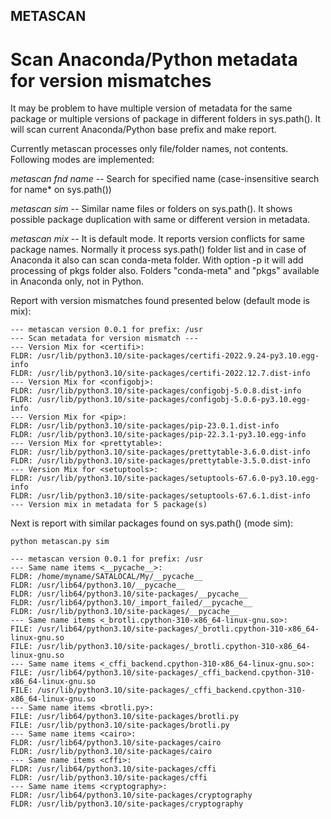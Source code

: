 ## METASCAN
# Scan Anaconda/Python metadata for version mismatches

It may be problem to have multiple version of metadata for the same package
or multiple versions of package in different folders in sys.path().
It will scan current Anaconda/Python base prefix and make report.

Currently metascan processes only file/folder names, not contents.
Following modes are implemented:

 _metascan fnd name_  -- Search for specified name (case-insensitive search for name* on sys.path())

 _metascan sim_  -- Similar name files or folders on sys.path(). It shows possible package duplication
with same or different version in metadata. 

 _metascan mix_  -- It is default mode. It reports version conflicts for same package names.
Normally it process sys.path() folder list and in case of Anaconda it also can scan conda-meta folder.
With option -p it will add processing of pkgs folder also.
Folders "conda-meta" and "pkgs" available in Anaconda only, not in Python.

Report with version mismatches found presented below (default mode is mix):

``` console
--- metascan version 0.0.1 for prefix: /usr
--- Scan metadata for version mismatch ---
--- Version Mix for <certifi>:
FLDR: /usr/lib/python3.10/site-packages/certifi-2022.9.24-py3.10.egg-info
FLDR: /usr/lib/python3.10/site-packages/certifi-2022.12.7.dist-info
--- Version Mix for <configobj>:
FLDR: /usr/lib/python3.10/site-packages/configobj-5.0.8.dist-info
FLDR: /usr/lib/python3.10/site-packages/configobj-5.0.6-py3.10.egg-info
--- Version Mix for <pip>:
FLDR: /usr/lib/python3.10/site-packages/pip-23.0.1.dist-info
FLDR: /usr/lib/python3.10/site-packages/pip-22.3.1-py3.10.egg-info
--- Version Mix for <prettytable>:
FLDR: /usr/lib/python3.10/site-packages/prettytable-3.6.0.dist-info
FLDR: /usr/lib/python3.10/site-packages/prettytable-3.5.0.dist-info
--- Version Mix for <setuptools>:
FLDR: /usr/lib/python3.10/site-packages/setuptools-67.6.0-py3.10.egg-info
FLDR: /usr/lib/python3.10/site-packages/setuptools-67.6.1.dist-info
--- Version mix in metadata for 5 package(s)

```

Next is report with similar packages found on sys.path() (mode sim):

``` console
python metascan.py sim

--- metascan version 0.0.1 for prefix: /usr
--- Same name items <__pycache__>:
FLDR: /home/myname/SATALOCAL/My/__pycache__
FLDR: /usr/lib64/python3.10/__pycache__
FLDR: /usr/lib64/python3.10/site-packages/__pycache__
FLDR: /usr/lib64/python3.10/_import_failed/__pycache__
FLDR: /usr/lib/python3.10/site-packages/__pycache__
--- Same name items <_brotli.cpython-310-x86_64-linux-gnu.so>:
FILE: /usr/lib64/python3.10/site-packages/_brotli.cpython-310-x86_64-linux-gnu.so
FILE: /usr/lib/python3.10/site-packages/_brotli.cpython-310-x86_64-linux-gnu.so
--- Same name items <_cffi_backend.cpython-310-x86_64-linux-gnu.so>:
FILE: /usr/lib64/python3.10/site-packages/_cffi_backend.cpython-310-x86_64-linux-gnu.so
FILE: /usr/lib/python3.10/site-packages/_cffi_backend.cpython-310-x86_64-linux-gnu.so
--- Same name items <brotli.py>:
FILE: /usr/lib64/python3.10/site-packages/brotli.py
FILE: /usr/lib/python3.10/site-packages/brotli.py
--- Same name items <cairo>:
FLDR: /usr/lib64/python3.10/site-packages/cairo
FLDR: /usr/lib/python3.10/site-packages/cairo
--- Same name items <cffi>:
FLDR: /usr/lib64/python3.10/site-packages/cffi
FLDR: /usr/lib/python3.10/site-packages/cffi
--- Same name items <cryptography>:
FLDR: /usr/lib64/python3.10/site-packages/cryptography
FLDR: /usr/lib/python3.10/site-packages/cryptography
```

